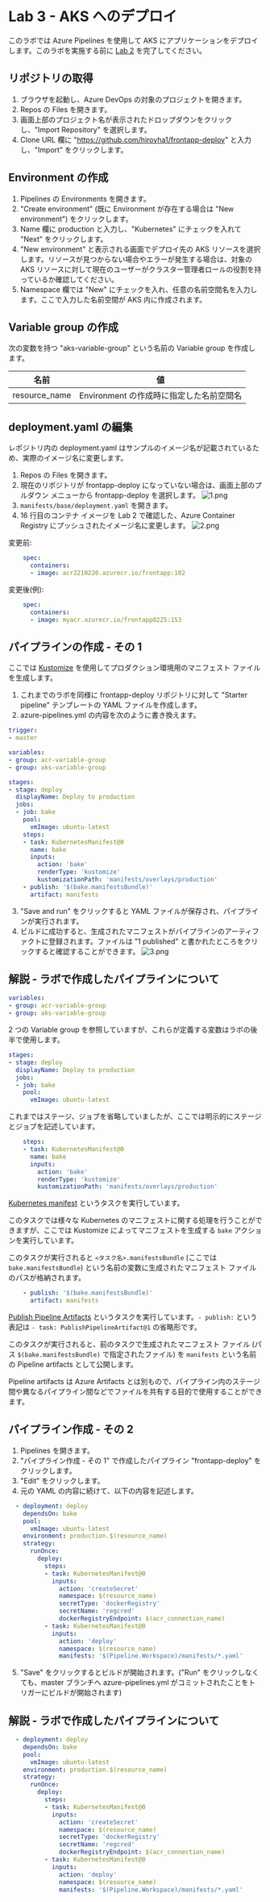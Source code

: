 # Lab 3 - AKS へのデプロイ

このラボでは Azure Pipelines を使用して AKS にアプリケーションをデプロイします。このラボを実施する前に [Lab 2](https://github.com/hiroyha1/frontapp) を完了してください。

## リポジトリの取得

1. ブラウザを起動し、Azure DevOps の対象のプロジェクトを開きます。
2. Repos の Files を開きます。
3. 画面上部のプロジェクト名が表示されたドロップダウンをクリックし、"Import Repository" を選択します。
4. Clone URL 欄に "https://github.com/hiroyha1/frontapp-deploy" と入力し、"Import" をクリックします。

## Environment の作成

1. Pipelines の Environments を開きます。
2. "Create environment" (既に Environment が存在する場合は "New environment") をクリックします。
3. Name 欄に production と入力し、"Kubernetes" にチェックを入れて "Next" をクリックします。
4. "New environment" と表示される画面でデプロイ先の AKS リソースを選択します。リソースが見つからない場合やエラーが発生する場合は、対象の AKS リソースに対して現在のユーザーがクラスター管理者ロールの役割を持っているか確認してください。
5. Namespace 欄では "New" にチェックを入れ、任意の名前空間名を入力します。ここで入力した名前空間が AKS 内に作成されます。

## Variable group の作成

次の変数を持つ "aks-variable-group" という名前の Variable group を作成します。

| 名前 | 値 |
|--|--|
| resource_name | Environment の作成時に指定した名前空間名 |

## deployment.yaml の編集

レポジトリ内の deployment.yaml はサンプルのイメージ名が記載されているため、実際のイメージ名に変更します。

1. Repos の Files を開きます。
2. 現在のリポジトリが frontapp-deploy になっていない場合は、画面上部のプルダウン メニューから frontapp-deploy を選択します。
![1.png](resources/1.png)
3. `manifests/base/deployment.yaml` を開きます。
4. 16 行目のコンテナ イメージを Lab 2 で確認した、Azure Container Registry にプッシュされたイメージ名に変更します。
![2.png](resources/2.png)

変更前:
```yaml
    spec:
      containers:
      - image: acr2210220.azurecr.io/frontapp:102
```

変更後(例):
```yaml
    spec:
      containers:
      - image: myacr.azurecr.io/frontapp0225:153
```

## パイプラインの作成 - その 1

ここでは [Kustomize](https://kustomize.io/) を使用してプロダクション環境用のマニフェスト ファイルを生成します。

1. これまでのラボを同様に frontapp-deploy リポジトリに対して "Starter pipeline" テンプレートの YAML ファイルを作成します。
2. azure-pipelines.yml の内容を次のように書き換えます。
```yaml
trigger:
- master

variables: 
- group: acr-variable-group
- group: aks-variable-group

stages:
- stage: deploy
  displayName: Deploy to production
  jobs:
  - job: bake
    pool:
      vmImage: ubuntu-latest
    steps:
    - task: KubernetesManifest@0
      name: bake
      inputs:
        action: 'bake'
        renderType: 'kustomize'
        kustomizationPath: 'manifests/overlays/production'
    - publish: '$(bake.manifestsBundle)'
      artifact: manifests
```
3. "Save and run" をクリックすると YAML ファイルが保存され、パイプラインが実行されます。
4. ビルドに成功すると、生成されたマニフェストがパイプラインのアーティファクトに登録されます。ファイルは "1 published" と書かれたところをクリックすると確認することができます。
![3.png](resources/3.png)

## 解説 - ラボで作成したパイプラインについて

```yaml
variables: 
- group: acr-variable-group
- group: aks-variable-group
```

2 つの Variable group を参照していますが、これらが定義する変数はラボの後半で使用します。

```yaml
stages:
- stage: deploy
  displayName: Deploy to production
  jobs:
  - job: bake
    pool:
      vmImage: ubuntu-latest
```

これまではステージ、ジョブを省略していましたが、ここでは明示的にステージとジョブを記述しています。

```yaml
    steps:
    - task: KubernetesManifest@0
      name: bake
      inputs:
        action: 'bake'
        renderType: 'kustomize'
        kustomizationPath: 'manifests/overlays/production'
```

[Kubernetes manifest](https://docs.microsoft.com/en-us/azure/devops/pipelines/tasks/deploy/kubernetes-manifest?view=azure-devops) というタスクを実行しています。

このタスクでは様々な Kubernetes のマニフェストに関する処理を行うことができますが、ここでは Kustomize によってマニフェストを生成する `bake` アクションを実行しています。

このタスクが実行されると `<タスク名>.manifestsBundle` (ここでは `bake.manifestsBundle`) という名前の変数に生成されたマニフェスト ファイルのパスが格納されます。


```yaml
    - publish: '$(bake.manifestsBundle)'
      artifact: manifests
```

[Publish Pipeline Artifacts](https://docs.microsoft.com/en-us/azure/devops/pipelines/tasks/utility/publish-pipeline-artifact?view=azure-devops) というタスクを実行しています。`- publish:` という表記は `- task: PublishPipelineArtifact@1` の省略形です。

このタスクが実行されると、前のタスクで生成されたマニフェスト ファイル (パス `$(bake.manifestsBundle)` で指定されたファイル) を `manifests` という名前の Pipeline artifacts として公開します。

Pipeline artifacts は Azure Artifacts とは別もので、パイプライン内のステージ間や異なるパイプライン間などでファイルを共有する目的で使用することができます。

## パイプライン作成 - その 2

1. Pipelines を開きます。
2. "パイプライン作成 - その 1" で作成したパイプライン "frontapp-deploy" をクリックします。
3. "Edit" をクリックします。
4. 元の YAML の内容に続けて、以下の内容を記述します。
```yaml
  - deployment: deploy
    dependsOn: bake
    pool:
      vmImage: ubuntu-latest
    environment: production.$(resource_name)
    strategy:
      runOnce:
        deploy:
          steps:
          - task: KubernetesManifest@0
            inputs:
              action: 'createSecret'
              namespace: $(resource_name)
              secretType: 'dockerRegistry'
              secretName: 'regcred'
              dockerRegistryEndpoint: $(acr_connection_name)
          - task: KubernetesManifest@0
            inputs:
              action: 'deploy'
              namespace: $(resource_name)
              manifests: '$(Pipeline.Workspace)/manifests/*.yaml'
```
5. "Save" をクリックするとビルドが開始されます。("Run" をクリックしなくても、master ブランチへ azure-pipelines.yml がコミットされたことをトリガーにビルドが開始されます)

## 解説 - ラボで作成したパイプラインについて

```yaml
  - deployment: deploy
    dependsOn: bake
    pool:
      vmImage: ubuntu-latest
    environment: production.$(resource_name)
    strategy:
      runOnce:
        deploy:
          steps:
          - task: KubernetesManifest@0
            inputs:
              action: 'createSecret'
              namespace: $(resource_name)
              secretType: 'dockerRegistry'
              secretName: 'regcred'
              dockerRegistryEndpoint: $(acr_connection_name)
          - task: KubernetesManifest@0
            inputs:
              action: 'deploy'
              namespace: $(resource_name)
              manifests: '$(Pipeline.Workspace)/manifests/*.yaml'
```
